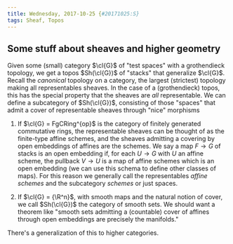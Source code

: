 ```yaml
---
title: Wednesday, 2017-10-25 {#20171025:S}
tags: Sheaf, Topos
---
```

Some stuff about sheaves and higher geometry
--------------------------------------------

Given some (small)
category $\cl{G}$ of "test spaces" with a grothendieck topology, we get
a topos $Sh(\cl{G})$ of "stacks" that generalize $\cl{G}$. Recall the
*canonical* topology on a category, the largest (strictest) topology
making all representables sheaves. In the case of a (grothendieck)
topos, this has the special property that the sheaves are *all*
representable. We can define a subcategory of $Sh(\cl{G})$, consisting
of those "spaces" that admit a cover of representable sheaves through
"nice" morphisms

1.  If $\cl{G} = FgCRing^{op}$ is the category of finitely generated
    commutative rings, the representable sheaves can be thought of as
    the finite-type affine schemes, and the sheaves admitting a covering
    by open embeddings of affines are the schemes. We say a map
    $F \to G$ of stacks is an open embedding if, for each $U \to G$ with
    $U$ an affine scheme, the pullback $V \to U$ is a map of affine
    schemes which is an open embedding (we can use this schema to define
    other classes of maps). For this reason we generally call the
    representables *affine schemes* and the subcategory *schemes* or
    just spaces.

2.  If $\cl{G} = {\R^n}$, with smooth maps and the natural notion of
    cover, we call $Sh(\cl{G})$ the category of smooth sets. We should
    want a theorem like "smooth sets admitting a (countable) cover of
    affines through open embeddings are precisely the manifolds."

There's a generalization of this to higher categories.
